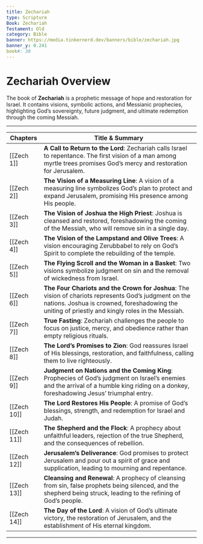 ```yaml
---
title: Zechariah
type: Scripture
Book: Zechariah
Testament: Old
category: Bible
banner: https://media.tinkernerd.dev/banners/bible/zechariah.jpg
banner_y: 0.241
book#: 38
---
```


# Zechariah Overview

The book of **Zechariah** is a prophetic message of hope and restoration for Israel. It contains visions, symbolic actions, and Messianic prophecies, highlighting God’s sovereignty, future judgment, and ultimate redemption through the coming Messiah.

---

| Chapters | Title & Summary |
|----------|-----------------|
| [[Zech 1]]| **A Call to Return to the Lord**: Zechariah calls Israel to repentance. The first vision of a man among myrtle trees promises God’s mercy and restoration for Jerusalem. |
| [[Zech 2]] | **The Vision of a Measuring Line**: A vision of a measuring line symbolizes God’s plan to protect and expand Jerusalem, promising His presence among His people. |
| [[Zech 3]] | **The Vision of Joshua the High Priest**: Joshua is cleansed and restored, foreshadowing the coming of the Messiah, who will remove sin in a single day. |
| [[Zech 4]]| **The Vision of the Lampstand and Olive Trees**: A vision encouraging Zerubbabel to rely on God’s Spirit to complete the rebuilding of the temple. |
| [[Zech 5]] | **The Flying Scroll and the Woman in a Basket**: Two visions symbolize judgment on sin and the removal of wickedness from Israel. |
| [[Zech 6]] | **The Four Chariots and the Crown for Joshua**: The vision of chariots represents God’s judgment on the nations. Joshua is crowned, foreshadowing the uniting of priestly and kingly roles in the Messiah. |
| [[Zech 7]] | **True Fasting**: Zechariah challenges the people to focus on justice, mercy, and obedience rather than empty religious rituals. |
| [[Zech 8]] | **The Lord’s Promises to Zion**: God reassures Israel of His blessings, restoration, and faithfulness, calling them to live righteously. |
| [[Zech 9]] | **Judgment on Nations and the Coming King**: Prophecies of God’s judgment on Israel’s enemies and the arrival of a humble king riding on a donkey, foreshadowing Jesus’ triumphal entry. |
| [[Zech 10]] | **The Lord Restores His People**: A promise of God’s blessings, strength, and redemption for Israel and Judah. |
| [[Zech 11]] | **The Shepherd and the Flock**: A prophecy about unfaithful leaders, rejection of the true Shepherd, and the consequences of rebellion. |
| [[Zech 12]]| **Jerusalem’s Deliverance**: God promises to protect Jerusalem and pour out a spirit of grace and supplication, leading to mourning and repentance. |
| [[Zech 13]]| **Cleansing and Renewal**: A prophecy of cleansing from sin, false prophets being silenced, and the shepherd being struck, leading to the refining of God’s people. |
| [[Zech 14]] | **The Day of the Lord**: A vision of God’s ultimate victory, the restoration of Jerusalem, and the establishment of His eternal kingdom. |

---
